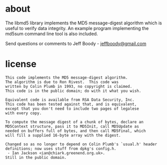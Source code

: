 about
=====

The libmd5 library implements the MD5 message-digest algorithm which
is useful to verify data integrity. An example program implementing
the md5sum command line tool is also included.

Send questions or comments to Jeff Boody - jeffboody@gmail.com

license
=======

	This code implements the MD5 message-digest algorithm.
	The algorithm is due to Ron Rivest.  This code was
	written by Colin Plumb in 1993, no copyright is claimed.
	This code is in the public domain; do with it what you wish.

	Equivalent code is available from RSA Data Security, Inc.
	This code has been tested against that, and is equivalent,
	except that you don't need to include two pages of legalese
	with every copy.

	To compute the message digest of a chunk of bytes, declare an
	MD5Context structure, pass it to MD5Init, call MD5Update as
	needed on buffers full of bytes, and then call MD5Final, which
	will fill a supplied 16-byte array with the digest.

	Changed so as no longer to depend on Colin Plumb's `usual.h' header
	definitions; now uses stuff from dpkg's config.h.
	 - Ian Jackson <ian@chiark.greenend.org.uk>.
	Still in the public domain.
